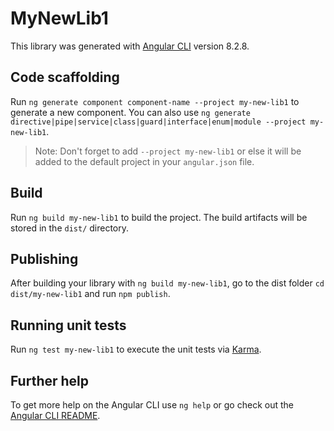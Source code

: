 # MyNewLib1

This library was generated with [Angular CLI](https://github.com/angular/angular-cli) version 8.2.8.

## Code scaffolding

Run `ng generate component component-name --project my-new-lib1` to generate a new component. You can also use `ng generate directive|pipe|service|class|guard|interface|enum|module --project my-new-lib1`.
> Note: Don't forget to add `--project my-new-lib1` or else it will be added to the default project in your `angular.json` file. 

## Build

Run `ng build my-new-lib1` to build the project. The build artifacts will be stored in the `dist/` directory.

## Publishing

After building your library with `ng build my-new-lib1`, go to the dist folder `cd dist/my-new-lib1` and run `npm publish`.

## Running unit tests

Run `ng test my-new-lib1` to execute the unit tests via [Karma](https://karma-runner.github.io).

## Further help

To get more help on the Angular CLI use `ng help` or go check out the [Angular CLI README](https://github.com/angular/angular-cli/blob/master/README.md).
